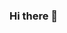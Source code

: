 ### Hi there 👋

<!--
**flatcoke/flatcoke** is a ✨ _special_ ✨ repository because its `README.md` (this file) appears on your GitHub profile.

Here are some ideas to get you started:

- 🔭 I’m currently working on Rainist
- 🌱 I’m currently learning golang, RN
- 💬 Ask me about cola
- 📫 How to reach me: me@flatcoke.com
-->
